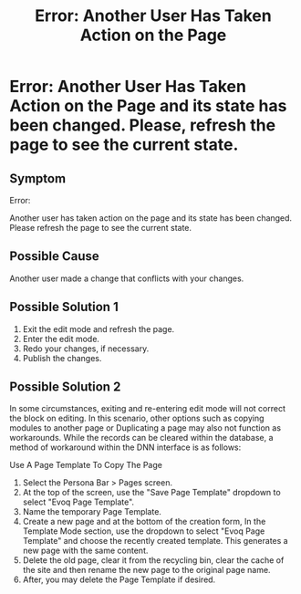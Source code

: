 ﻿---
uid: ts-error-another-user-has-taken-action-on-the-page
locale: en
title: "Error: Another User Has Taken Action on the Page"
dnnversion: 09.02.00
related-topics: ts-how-to-increase-max-upload-file-size,ts-error-login-ip-filtering-is-currently-disabled,ts-error-unknown-server-tag-DNNComboBox,ts-error-could-not-load-awssdk,ts-error-sql-timeout,ts-error-argumentnullexception-after-move-upgrade,ts-install-missing-resources,ts-mixed-content-ssl,ts-broken-profile-image,ts-page-remains-in-draft,ts-unable-to-remove-page-redirect-urls,ts-site-theme-not-loading,ts-incomplete-content-localization,ts-missing-persona-bar
---

# Error: Another User Has Taken Action on the Page and its state has been changed. Please, refresh the page to see the current state.

## Symptom

Error:

Another user has taken action on the page and its state has been changed. Please refresh the page to see the current state.

## Possible Cause

Another user made a change that conflicts with your changes.

## Possible Solution 1

1.  Exit the edit mode and refresh the page.
2.  Enter the edit mode.
3.  Redo your changes, if necessary.
4.  Publish the changes.

## Possible Solution 2

In some circumstances, exiting and re-entering edit mode will not correct the block on editing. In this scenario, other options such as copying modules to another page or Duplicating a page may also not function as workarounds. While the records can be cleared within the database, a method of workaround within the DNN interface is as follows:

Use A Page Template To Copy The Page
1.  Select the Persona Bar > Pages screen.
2.  At the top of the screen, use the "Save Page Template" dropdown to select "Evoq Page Template".
3.  Name the temporary Page Template.
4.  Create a new page and at the bottom of the creation form, In the Template Mode section, use the dropdown to select "Evoq Page Template" and choose the recently created template. This generates a new page with the same content.
5.  Delete the old page, clear it from the recycling bin, clear the cache of the site and then rename the new page to the original page name.
6.  After, you may delete the Page Template if desired.
